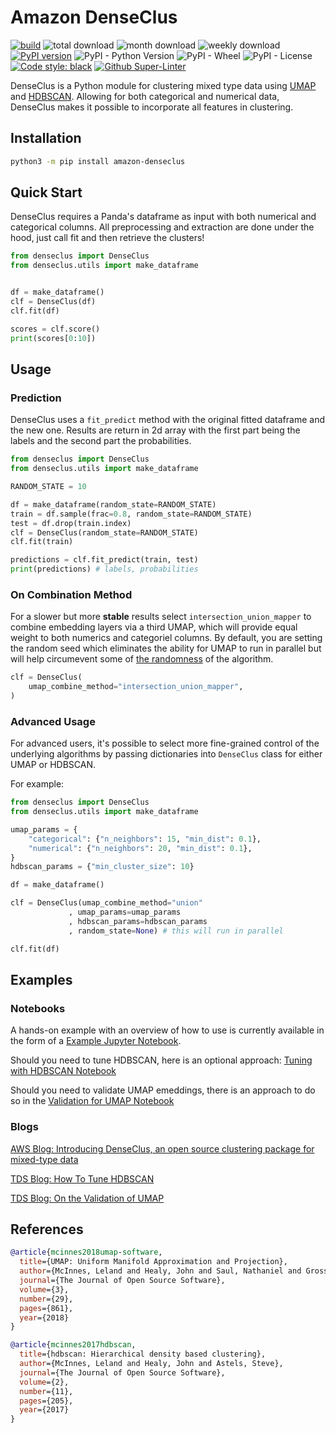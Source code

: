
# Amazon DenseClus

<p align="left">
<a href="https://github.com/awslabs/amazon-denseclus/actions/workflows/tests.yml"><img alt="build" src="https://github.com/awslabs/amazon-denseclus/actions/workflows/tests.yml/badge.svg"></a>
<a><img alt="total download" src="https://static.pepy.tech/personalized-badge/amazon-denseclus?period=total&units=international_system&left_color=black&right_color=green&left_text=Total Downloads"></a>
<a><img alt="month download" src="https://static.pepy.tech/personalized-badge/amazon-denseclus?period=month&units=international_system&left_color=black&right_color=green&left_text=Monthly Downloads"></a>
<a><img alt="weekly download" src="https://static.pepy.tech/personalized-badge/amazon-denseclus?period=week&units=international_system&left_color=black&right_color=green&left_text=Weekly Downloads"></a>
<a href="https://badge.fury.io/py/Amazon-DenseClus"><img alt="PyPI version" src="https://badge.fury.io/py/Amazon-DenseClus.svg"></a>
<a><img alt="PyPI - Python Version" src="https://img.shields.io/pypi/pyversions/Amazon-DenseClus"></a>
<a><img alt="PyPI - Wheel" src="https://img.shields.io/pypi/wheel/Amazon-DenseClus"></a>
<a><img alt="PyPI - License" src="https://img.shields.io/pypi/l/Amazon-DenseClus"></a>
<a href="https://github.com/psf/black"><img alt="Code style: black" src="https://img.shields.io/badge/code%20style-black-000000.svg"></a>
<a href="https://github.com/marketplace/actions/super-linter"><img alt="Github Super-Linter" src="https://github.com/awslabs/amazon-denseclus/workflows/Lint%20Code%20Base/badge.svg"></a>
</p>



DenseClus is a Python module for clustering mixed type data using [UMAP](https://github.com/lmcinnes/umap) and [HDBSCAN](https://github.com/scikit-learn-contrib/hdbscan). Allowing for both categorical and numerical data, DenseClus makes it possible to incorporate all features in clustering.

## Installation

```bash
python3 -m pip install amazon-denseclus
```

## Quick Start

DenseClus requires a Panda's dataframe as input with both numerical and categorical columns.
All preprocessing and extraction are done under the hood, just call fit and then retrieve the clusters!

```python
from denseclus import DenseClus
from denseclus.utils import make_dataframe


df = make_dataframe()
clf = DenseClus(df)
clf.fit(df)

scores = clf.score()
print(scores[0:10])
```


## Usage

### Prediction

DenseClus uses a `fit_predict` method with the original fitted dataframe and the new one.
Results are return in 2d array with the first part being the labels and the second part the probabilities.

```python
from denseclus import DenseClus
from denseclus.utils import make_dataframe

RANDOM_STATE = 10

df = make_dataframe(random_state=RANDOM_STATE)
train = df.sample(frac=0.8, random_state=RANDOM_STATE)
test = df.drop(train.index)
clf = DenseClus(random_state=RANDOM_STATE)
clf.fit(train)

predictions = clf.fit_predict(train, test)
print(predictions) # labels, probabilities
```


### On Combination Method

For a slower but more **stable** results select `intersection_union_mapper` to combine embedding layers via a third UMAP, which will provide equal weight to both numerics and categoriel columns. By default, you are setting the random seed which eliminates the ability for UMAP to run in parallel but will help circumevent some of [the randomness](https://umap-learn.readthedocs.io/en/latest/reproducibility.html) of the algorithm.

```python
clf = DenseClus(
    umap_combine_method="intersection_union_mapper",
)
```


### Advanced Usage

For advanced users, it's possible to select more fine-grained control of the underlying algorithms by passing
dictionaries into `DenseClus` class for either UMAP or HDBSCAN.

For example:
```python
from denseclus import DenseClus
from denseclus.utils import make_dataframe

umap_params = {
    "categorical": {"n_neighbors": 15, "min_dist": 0.1},
    "numerical": {"n_neighbors": 20, "min_dist": 0.1},
}
hdbscan_params = {"min_cluster_size": 10}

df = make_dataframe()

clf = DenseClus(umap_combine_method="union"
             , umap_params=umap_params
             , hdbscan_params=hdbscan_params
             , random_state=None) # this will run in parallel

clf.fit(df)
```


## Examples

### Notebooks

A hands-on example with an overview of how to use is currently available in the form of a [Example Jupyter Notebook](/notebooks/01_DenseClusExampleNB.ipynb).

Should you need to tune HDBSCAN, here is an optional approach: [Tuning with HDBSCAN Notebook](/notebooks/02_TuningwithHDBSCAN.ipynb)

Should you need to validate UMAP emeddings, there is an approach to do so in the [Validation for UMAP Notebook](/notebooks/03_ValidationForUMAP.ipynb)

### Blogs


[AWS Blog: Introducing DenseClus, an open source clustering package for mixed-type data](https://aws.amazon.com/blogs/opensource/introducing-denseclus-an-open-source-clustering-package-for-mixed-type-data/)

[TDS Blog: How To Tune HDBSCAN](https://towardsdatascience.com/tuning-with-hdbscan-149865ac2970)

[TDS Blog: On the Validation of UMAP](https://towardsdatascience.com/on-the-validating-umap-embeddings-2c8907588175)



## References

```bibtex
@article{mcinnes2018umap-software,
  title={UMAP: Uniform Manifold Approximation and Projection},
  author={McInnes, Leland and Healy, John and Saul, Nathaniel and Grossberger, Lukas},
  journal={The Journal of Open Source Software},
  volume={3},
  number={29},
  pages={861},
  year={2018}
}
```

```bibtex
@article{mcinnes2017hdbscan,
  title={hdbscan: Hierarchical density based clustering},
  author={McInnes, Leland and Healy, John and Astels, Steve},
  journal={The Journal of Open Source Software},
  volume={2},
  number={11},
  pages={205},
  year={2017}
}
```
